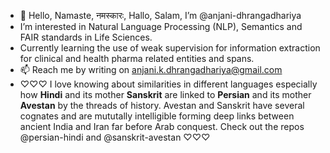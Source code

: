 - 👋 Hello, Namaste, नमस्कारः, Hallo, Salam, I’m @anjani-dhrangadhariya
- I’m interested in Natural Language Processing (NLP), Semantics and FAIR standards in Life Sciences.
- Currently learning the use of weak supervision for information extraction for clinical and health pharma related entities and spans.
- 📫 Reach me by writing on anjani.k.dhrangadhariya@gmail.com
- ♡♡♡ I love knowing about similarities in different languages especially how **Hindi** and its mother **Sanskrit** are linked to **Persian** and its mother **Avestan** by the threads of history. Avestan and Sanskrit have several cognates and are mututally intelligible forming deep links between ancient India and Iran far before Arab conquest. Check out the repos @persian-hindi and @sanskrit-avestan ♡♡♡

<!---
anjani-dhrangadhariya/anjani-dhrangadhariya is a ✨ special ✨ repository because its `README.md` (this file) appears on your GitHub profile.
You can click the Preview link to take a look at your changes.
--->
